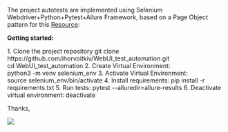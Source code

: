 The project autotests are implemented using Selenium Webdriver+Python+Pytest+Allure Framework,
based on a Page Object pattern for this <a href="http://selenium1py.pythonanywhere.com/en-gb/">Resource</a>: 

<b>Getting started:</b>

<p>1. Clone the project repository
git clone https://github.com/ihorvoitkiv/WebUI_test_automation.git
<br>cd WebUI_test_automation
2. Create Virtual Environment:
<br>python3 -m venv selenium_env
3. Activate Virtual Environment:
<br>source selenium_env/bin/activate
4. Install requirements:
pip install -r requirements.txt
5. Run tests:
pytest --alluredir=allure-results
6. Deactivate virtual environment:
deactivate</p>

Thanks,

<img src="https://camo.githubusercontent.com/0c7864cfef5de26e967d5ba390371727ce210880/68747470733a2f2f6d656469612e67697068792e636f6d2f6d656469612f68654958354866576745596c572f67697068792e676966">
